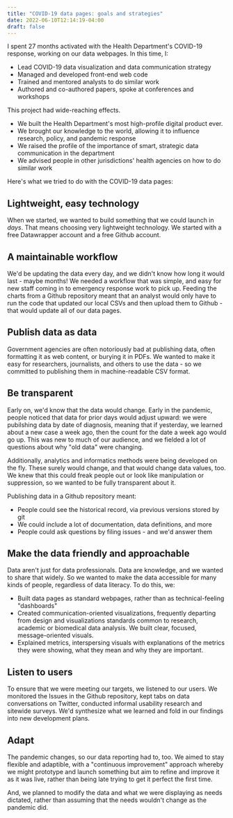 ```yaml
---
title: "COVID-19 data pages: goals and strategies"
date: 2022-06-10T12:14:19-04:00
draft: false
---
```


I spent 27 months activated with the Health Department's COVID-19 response, working on our data webpages. In this time, I:
- Lead COVID-19 data visualization and data communication strategy
- Managed and developed front-end web code
- Trained and mentored analysts to do similar work
- Authored and co-authored papers, spoke at conferences and workshops

This project had wide-reaching effects. 
- We built the Health Department's most high-profile digital product ever. 
- We brought our knowledge to the world, allowing it to influence research, policy, and pandemic response
- We raised the profile of the importance of smart, strategic data communication in the department
- We advised people in other jurisdictions' health agencies on how to do similar work

Here's what we tried to do with the COVID-19 data pages:

## Lightweight, easy technology
When we started, we wanted to build something that we could launch in *days*. That means choosing very lightweight technology. We started with a free Datawrapper account and a free Github account. 

## A maintainable workflow
We'd be updating the data every day, and we didn't know how long it would last - maybe months! We needed a workflow that was simple, and easy for new staff coming in to emergency response work to pick up. Feeding the charts from a Github repository meant that an analyst would only have to run the code that updated our local CSVs and then upload them to Github - that would update all of our data pages. 

## Publish data as data
Government agencies are often notoriously bad at publishing data, often formatting it as web content, or burying it in PDFs. We wanted to make it easy for researchers, journalists, and others to use the data - so we committed to publishing them in machine-readable CSV format. 

## Be transparent
Early on, we'd know that the data would change. Early in the pandemic, people noticed that data for prior days would adjust upward: we were pubilshing data by date of diagnosis, meaning that if yesterday, we learned about a new case a week ago, then the count for the date a week ago would go up. This was new to much of our audience, and we fielded a lot of questions about why "old data" were changing.

Additionally, analytics and informatics methods were being developed on the fly. These surely would change, and that would change data values, too. We knew that this could freak people out or look like manipulation or suppression, so we wanted to be fully transparent about it.

Publishing data in a Github repository meant:
- People could see the historical record, via previous versions stored by git
- We could include a lot of documentation, data definitions, and more
- People could ask questions by filing issues - and we'd answer them

## Make the data friendly and approachable
Data aren't just for data professionals. Data are knowledge, and we wanted to share that widely. So we wanted to make the data accessible for many kinds of people, regardless of data literacy. To do this, we:
- Built data pages as standard webpages, rather than as technical-feeling "dashboards"
- Created communication-oriented visualizations, frequently departing from design and visualizations standards common to research, academic or biomedical data analysis. We built clear, focused, message-oriented visuals.
- Explained metrics, interspersing visuals with explanations of the metrics they were showing, what they mean and why they are important.

## Listen to users
To ensure that we were meeting our targets, we listened to our users. We monitored the Issues in the Github repository, kept tabs on data conversations on Twitter, conducted informal usability research and sitewide surveys. We'd synthesize what we learned and fold in our findings into new development plans. 

## Adapt
The pandemic changes, so our data reporting had to, too. We aimed to stay flexible and adaptible, with a "continuous improvement" approach whereby we might prototype and launch something but aim to refine and improve it as it was live, rather than being late trying to get it perfect the first time. 

And, we planned to modify the data and what we were displaying as needs dictated, rather than assuming that the needs wouldn't change as the pandemic did. 